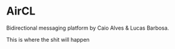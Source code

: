 # AirCL
Bidirectional messaging platform by Caio Alves &amp; Lucas Barbosa.

This is where the shit will happen


